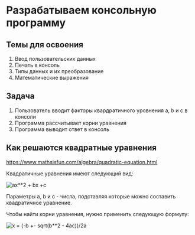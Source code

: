 # Разрабатываем консольную программу

## Темы для освоения

1. Ввод пользовательских данных
1. Печать в консоль
1. Типы данных и их преобразование
1. Математические выражения

## Задача

1. Пользователь вводит факторы квардратичного уровнения 
    a, b и c в консоли
2. Программа рассчитывает корни уравнения
3. Программа выводит ответ в консоль

## Как решаются квадратные уравнения

https://www.mathsisfun.com/algebra/quadratic-equation.html

Квадратичные уравнения имеют следующий вид:

![ax**2 + bx +c](https://www.mathsisfun.com/algebra/images/quadratic-equation.svg)

Параметры a, b и c - числа, подставляя которые можно составить квадратичное уравнение.

Чтобы найти корни уравнения, нужно применить следующую формулу:

![x = (-b +- sqrt(b**2 - 4ac))/2a](https://www.mathsisfun.com/algebra/images/quadratic-formula.svg)